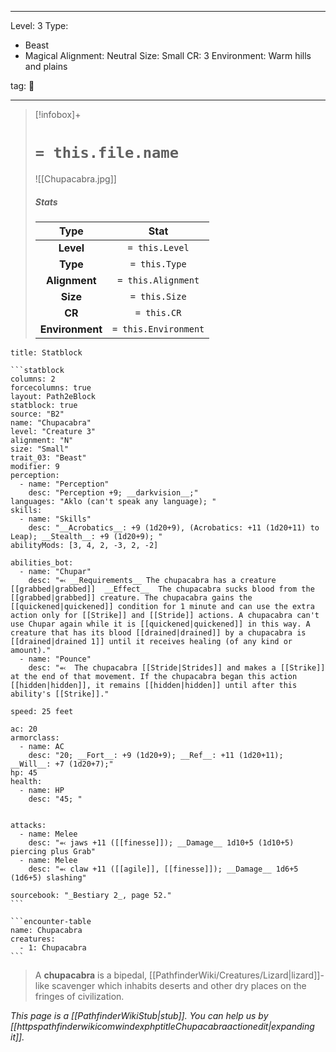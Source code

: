 
---


Level: 3
Type:
- Beast
- Magical
Alignment: Neutral
Size: Small
CR: 3
Environment: Warm hills and plains


tag: 👹

---

> [!infobox]+
> #  `= this.file.name`
> ![[Chupacabra.jpg]]
> ##### Stats
> Type | Stat |
> :---:|:---:|
> **Level** | `= this.Level` |
> **Type** | `= this.Type` |
> **Alignment** | `= this.Alignment` |
> **Size** | `= this.Size` |
> **CR** | `= this.CR` |
> **Environment** | `= this.Environment` |




````ad-info
title: Statblock

```statblock
columns: 2
forcecolumns: true
layout: Path2eBlock
statblock: true
source: "B2"
name: "Chupacabra"
level: "Creature 3"
alignment: "N"
size: "Small"
trait_03: "Beast"
modifier: 9
perception:
  - name: "Perception"
    desc: "Perception +9; __darkvision__;"
languages: "Aklo (can't speak any language); "
skills:
  - name: "Skills"
    desc: "__Acrobatics__: +9 (1d20+9), (Acrobatics: +11 (1d20+11) to Leap); __Stealth__: +9 (1d20+9); "
abilityMods: [3, 4, 2, -3, 2, -2]

abilities_bot:
  - name: "Chupar"
    desc: "⬻ __Requirements__ The chupacabra has a creature [[grabbed|grabbed]]  __Effect__  The chupacabra sucks blood from the [[grabbed|grabbed]] creature. The chupacabra gains the [[quickened|quickened]] condition for 1 minute and can use the extra action only for [[Strike]] and [[Stride]] actions. A chupacabra can't use Chupar again while it is [[quickened|quickened]] in this way. A creature that has its blood [[drained|drained]] by a chupacabra is [[drained|drained 1]] until it receives healing (of any kind or amount)."
  - name: "Pounce"
    desc: "⬻  The chupacabra [[Stride|Strides]] and makes a [[Strike]] at the end of that movement. If the chupacabra began this action [[hidden|hidden]], it remains [[hidden|hidden]] until after this ability's [[Strike]]."

speed: 25 feet

ac: 20
armorclass:
  - name: AC
    desc: "20; __Fort__: +9 (1d20+9); __Ref__: +11 (1d20+11); __Will__: +7 (1d20+7);"
hp: 45
health:
  - name: HP
    desc: "45; "


attacks:
  - name: Melee
    desc: "⬻ jaws +11 ([[finesse]]); __Damage__ 1d10+5 (1d10+5) piercing plus Grab"
  - name: Melee
    desc: "⬻ claw +11 ([[agile]], [[finesse]]); __Damage__ 1d6+5 (1d6+5) slashing"

sourcebook: "_Bestiary 2_, page 52."
```

```encounter-table
name: Chupacabra
creatures:
  - 1: Chupacabra
```

````



> A **chupacabra** is a bipedal, [[PathfinderWiki/Creatures/Lizard|lizard]]-like scavenger which inhabits deserts and other dry places on the fringes of civilization.



*This page is a [[PathfinderWikiStub|stub]]. You can help us by [[httpspathfinderwikicomwindexphptitleChupacabraactionedit|expanding it]].*









